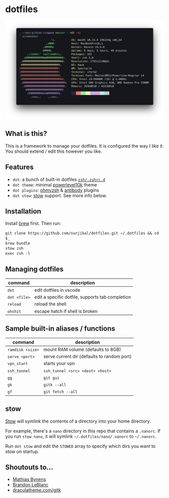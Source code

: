 # dotfiles

![screenshot](screenshot.png)

## What is this?

This is a framework to manage your dotfiles. It is configured the way I like it.
You should extend / edit this however you like.

## Features

- `dot`: a bunch of built-in dotfiles [`zsh/.zshrc.d`](https://github.com/surjikal/dotfiles/tree/master/zsh/.zshrc.d)
- `dot theme`: minimal [powerlevel10k](https://github.com/romkatv/powerlevel10k_) theme
- `dot plugins`: [ohmyzsh](https://ohmyz.sh) & [antibody](https://getantibody.github.io) plugins
- `dot stow`: [stow](https://www.gnu.org/software/stow) support. See more info below.

## Installation

Install [brew](https://brew.sh/) first. Then run:

```
git clone https://github.com/surjikal/dotfiles.git ~/.dotfiles && cd $_
brew bundle
stow zsh
exec zsh -l
```

## Managing dotfiles

| command      | description                                      |
|--------------|--------------------------------------------------|
| `dot`        | edit dotfiles in vscode                          |
| `dot <file>` | edit a specific dotfile, supports tab completion |
| `reload`     | reload the shell                                 |
| `ohshit`     | escape hatch if shell is broken                  |


## Sample built-in aliases / functions

| command          | description                                      |
|------------------|--------------------------------------------------|
| `ramdisk <size>` | mount RAM volume (defaults to 8GB)               |
| `serve <port>`   | serve current dir (defaults to random port)      |
| `vpn_start`      | starts your vpn                                  |
| `ssh_tunnel`     | `ssh_tunnel <src> <dest> <host>`                 |
| `gg`             | `git gui`                                        |
| `gk`             | `gitk --all`                                     |
| `gf`             | `git fetch --all`                                |

## stow

[Stow](https://www.gnu.org/software/stow) will symlink the contents of a directory into your home directory.

For example, there's a `nano` directory in this repo that contains a `.nanorc`.
If you run `stow nano`, it will symlink `~/.dotfiles/nano/.nanorc` to `~/.nanorc`.

Run `dot stow` and edit the `STOWED` array to specify which dirs you want to stow on startup.

## Shoutouts to...

- [Mathias Bynens](https://mathiasbynens.be/)
- [Brandon LeBlanc](https://github.com/demosdemon)
- [draculatheme.com/gitk](https://draculatheme.com/gitk)
